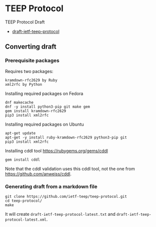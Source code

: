 # TEEP Protocol
TEEP Protocol Draft

* [draft-ietf-teep-protocol](./draft-ietf-teep-protocol.md)

## Converting draft

### Prerequisite packages

Requires two packages:
```
kramdown-rfc2629 by Ruby
xml2rfc by Python
```

Installing required packages on Fedora
```
dnf makecache
dnf -y install python3-pip git make gem
gem install kramdown-rfc2629
pip3 install xml2rfc
```

Installing required packages on Ubuntu
```
apt-get update
apt-get -y install ruby-kramdown-rfc2629 python3-pip git
pip3 install xml2rfc
```

Installing cddl tool https://rubygems.org/gems/cddl
```
gem install cddl
```

Note that the cddl validation uses this cddl tool, not the one from https://github.com/anweiss/cddl.

### Generating draft from a markdown file

```
git clone https://github.com/ietf-teep/teep-protocol.git
cd teep-protocol/
make
```

It will create `draft-ietf-teep-protocol-latest.txt` and
`draft-ietf-teep-protocol-latest.xml`.
